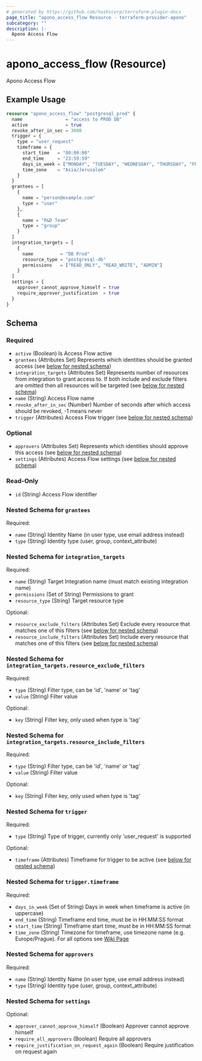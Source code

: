 ```yaml
---
# generated by https://github.com/hashicorp/terraform-plugin-docs
page_title: "apono_access_flow Resource - terraform-provider-apono"
subcategory: ""
description: |-
  Apono Access Flow
---
```


# apono_access_flow (Resource)

Apono Access Flow

## Example Usage

```terraform
resource "apono_access_flow" "postgresql_prod" {
  name                = "access to PROD DB"
  active              = true
  revoke_after_in_sec = 3600
  trigger = {
    type = "user_request"
    timeframe = {
      start_time   = "00:00:00"
      end_time     = "23:59:59"
      days_in_week = ["MONDAY", "TUESDAY", "WEDNESDAY", "THURSDAY", "FRIDAY"]
      time_zone    = "Asia/Jerusalem"
    }
  }
  grantees = [
    {
      name = "person@example.com"
      type = "user"
    },
    {
      name = "R&D Team"
      type = "group"
    }
  ]
  integration_targets = [
    {
      name          = "DB Prod"
      resource_type = "postgresql-db"
      permissions   = ["READ_ONLY", "READ_WRITE", "ADMIN"]
    }
  ]
  settings = {
    approver_cannot_approve_himself = true
    require_approver_justification  = true
  }
}
```

<!-- schema generated by tfplugindocs -->
## Schema

### Required

- `active` (Boolean) Is Access Flow active
- `grantees` (Attributes Set) Represents which identities should be granted access (see [below for nested schema](#nestedatt--grantees))
- `integration_targets` (Attributes Set) Represents number of resources from integration to grant access to. If both include and exclude filters are omitted then all resources will be targeted (see [below for nested schema](#nestedatt--integration_targets))
- `name` (String) Access Flow name
- `revoke_after_in_sec` (Number) Number of seconds after which access should be revoked, -1 means never
- `trigger` (Attributes) Access Flow trigger (see [below for nested schema](#nestedatt--trigger))

### Optional

- `approvers` (Attributes Set) Represents which identities should approve this access (see [below for nested schema](#nestedatt--approvers))
- `settings` (Attributes) Access Flow settings (see [below for nested schema](#nestedatt--settings))

### Read-Only

- `id` (String) Access Flow identifier

<a id="nestedatt--grantees"></a>
### Nested Schema for `grantees`

Required:

- `name` (String) Identity Name (in user type, use email address instead)
- `type` (String) Identity type (user, group, context_attribute)


<a id="nestedatt--integration_targets"></a>
### Nested Schema for `integration_targets`

Required:

- `name` (String) Target Integration name (must match existing integration name)
- `permissions` (Set of String) Permissions to grant
- `resource_type` (String) Target resource type

Optional:

- `resource_exclude_filters` (Attributes Set) Exclude every resource that matches one of this filters (see [below for nested schema](#nestedatt--integration_targets--resource_exclude_filters))
- `resource_include_filters` (Attributes Set) Include every resource that matches one of this filters (see [below for nested schema](#nestedatt--integration_targets--resource_include_filters))

<a id="nestedatt--integration_targets--resource_exclude_filters"></a>
### Nested Schema for `integration_targets.resource_exclude_filters`

Required:

- `type` (String) Filter type, can be 'id', 'name' or 'tag'
- `value` (String) Filter value

Optional:

- `key` (String) Filter key, only used when type is 'tag'


<a id="nestedatt--integration_targets--resource_include_filters"></a>
### Nested Schema for `integration_targets.resource_include_filters`

Required:

- `type` (String) Filter type, can be 'id', 'name' or 'tag'
- `value` (String) Filter value

Optional:

- `key` (String) Filter key, only used when type is 'tag'



<a id="nestedatt--trigger"></a>
### Nested Schema for `trigger`

Required:

- `type` (String) Type of trigger, currently only 'user_request' is supported

Optional:

- `timeframe` (Attributes) Timeframe for trigger to be active (see [below for nested schema](#nestedatt--trigger--timeframe))

<a id="nestedatt--trigger--timeframe"></a>
### Nested Schema for `trigger.timeframe`

Required:

- `days_in_week` (Set of String) Days in week when timeframe is active (in uppercase)
- `end_time` (String) Timeframe end time, must be in HH:MM:SS format
- `start_time` (String) Timeframe start time, must be in HH:MM:SS format
- `time_zone` (String) Timezone for timeframe, use timezone name (e.g. Europe/Prague). For all options see [Wiki Page](https://en.wikipedia.org/wiki/List_of_tz_database_time_zones#List)



<a id="nestedatt--approvers"></a>
### Nested Schema for `approvers`

Required:

- `name` (String) Identity Name (in user type, use email address instead)
- `type` (String) Identity type (user, group, context_attribute)


<a id="nestedatt--settings"></a>
### Nested Schema for `settings`

Optional:

- `approver_cannot_approve_himself` (Boolean) Approver cannot approve himself
- `require_all_approvers` (Boolean) Require all approvers
- `require_justification_on_request_again` (Boolean) Require justification on request again

